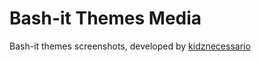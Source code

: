 # Bash-it Themes Media

Bash-it themes screenshots, developed by [kidznecessario](https://github.com/kidznecessario/kidznecessario/tree/main)
